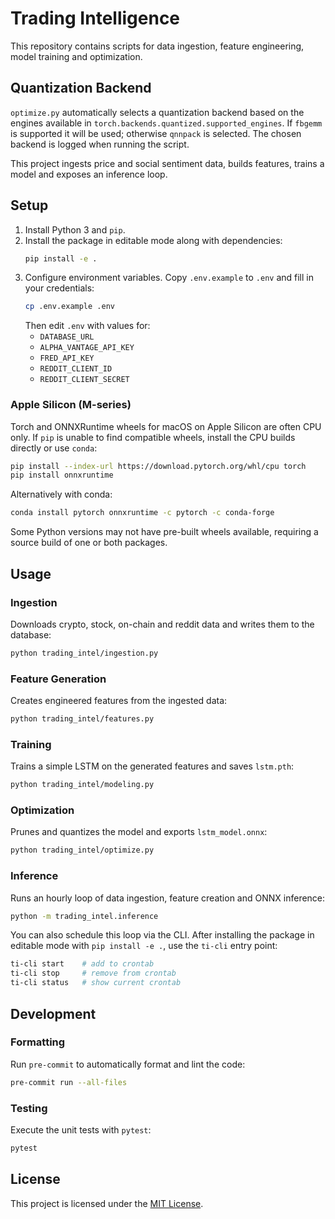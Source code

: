 # Trading Intelligence

This repository contains scripts for data ingestion, feature engineering,
model training and optimization.

## Quantization Backend

`optimize.py` automatically selects a quantization backend based on the
engines available in `torch.backends.quantized.supported_engines`.
If `fbgemm` is supported it will be used; otherwise `qnnpack` is selected.
The chosen backend is logged when running the script.

This project ingests price and social sentiment data, builds features, trains a model and exposes an inference loop.

## Setup
1. Install Python 3 and `pip`.
2. Install the package in editable mode along with dependencies:
   ```bash
   pip install -e .
   ```
3. Configure environment variables. Copy `.env.example` to `.env` and fill in your credentials:
   ```bash
   cp .env.example .env
   ```
   Then edit `.env` with values for:
   - `DATABASE_URL`
   - `ALPHA_VANTAGE_API_KEY`
   - `FRED_API_KEY`
   - `REDDIT_CLIENT_ID`
   - `REDDIT_CLIENT_SECRET`

### Apple Silicon (M-series)
Torch and ONNXRuntime wheels for macOS on Apple Silicon are often CPU only. If
`pip` is unable to find compatible wheels, install the CPU builds directly or
use `conda`:

```bash
pip install --index-url https://download.pytorch.org/whl/cpu torch
pip install onnxruntime
```

Alternatively with conda:

```bash
conda install pytorch onnxruntime -c pytorch -c conda-forge
```

Some Python versions may not have pre-built wheels available, requiring a
source build of one or both packages.

## Usage
### Ingestion
Downloads crypto, stock, on-chain and reddit data and writes them to the database:
```bash
python trading_intel/ingestion.py
```

### Feature Generation
Creates engineered features from the ingested data:
```bash
python trading_intel/features.py
```

### Training
Trains a simple LSTM on the generated features and saves `lstm.pth`:
```bash
python trading_intel/modeling.py
```

### Optimization
Prunes and quantizes the model and exports `lstm_model.onnx`:
```bash
python trading_intel/optimize.py
```

### Inference
Runs an hourly loop of data ingestion, feature creation and ONNX inference:
```bash
python -m trading_intel.inference
```
You can also schedule this loop via the CLI. After installing the package in
editable mode with `pip install -e .`, use the `ti-cli` entry point:
```bash
ti-cli start    # add to crontab
ti-cli stop     # remove from crontab
ti-cli status   # show current crontab
```

## Development

### Formatting
Run `pre-commit` to automatically format and lint the code:

```bash
pre-commit run --all-files
```

### Testing
Execute the unit tests with `pytest`:

```bash
pytest
```

## License

This project is licensed under the [MIT License](LICENSE).

